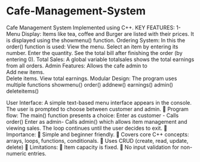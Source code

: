 # Cafe-Management-System
Cafe Management System Implemented using C++.
KEY FEATURES:
1-Menu Display:
Items like tea, coffee and Burger are listed with their prices.
It is displayed using the showmenu() function.
Ordering System:
In this the order() function is used:
View the menu.
Select an item by entering its number.
Enter the quantity.
See the total bill after finishing the order (by entering 0).
Total Sales:
A global variable totalsales shows the total earnings from all orders.
Admin Features:
Allows the cafe admin to
<br>Add new items.<br>
Delete items.
View total earnings.
Modular Design:
The program uses multiple functions 
showmenu()
order()
addnew()
earnings()
admin()
deleteitems()

User Interface:
A simple text-based menu interface appears in the console. The user is prompted to choose between customer and admin.
	Program flow:
The main() function presents a choice:
Enter as customer -   Calls order()
Enter as admin-   Calls admin() which allows item management and viewing sales.
The loop continues until the user decides to exit.
	Importance:
	Simple and beginner friendly.
	Covers core C++ concepts: arrays, loops, functions, conditionals.
	Uses CRUD (create, read, update, delete)
	Limitations:
	Item capacity is fixed.
	No input validation for non-numeric entries.

